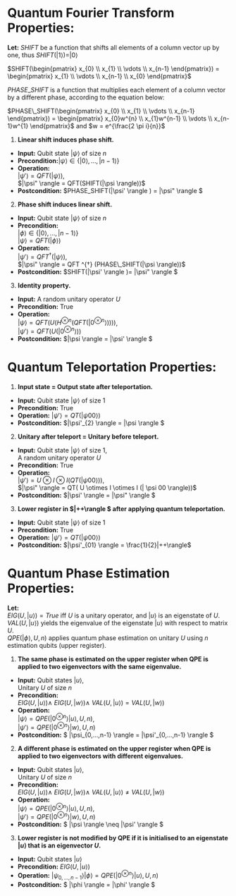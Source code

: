 # **Quantum Fourier Transform Properties**:

**Let:**
$SHIFT$ be a function that shifts all elements of a column vector up by one, thus $SHIFT(|1\rangle) = |0\rangle$ 

$SHIFT(\begin{pmatrix} x_{0} \\ x_{1} \\ \vdots \\ x_{n-1} \end{pmatrix}) = \begin{pmatrix} x_{1} \\ \vdots \\ x_{n-1} \\ x_{0} \end{pmatrix}$ 

$PHASE\_SHIFT$ is a function that multiplies each element of a column vector by a different phase, according to the equation below:

$PHASE\_SHIFT(\begin{pmatrix} x_{0} \\ x_{1} \\ \vdots \\ x_{n-1} \end{pmatrix}) = \begin{pmatrix} x_{0}w^{n} \\  x_{1}w^{n-1} \\ \vdots \\  x_{n-1}w^{1} \end{pmatrix}$ and $w = e^{\frac{2 \pi i}{n}}$ 

1. **Linear shift induces phase shift.**

  + **Input:** Qubit state $|\psi \rangle$ of size $n$
  + **Precondition:**$| \psi \rangle \in \{| 0 \rangle, ..., | n-1 \rangle\}$
  + **Operation:** \
    $|\psi' \rangle = QFT(|\psi \rangle)$, \
    $|\psi" \rangle = QFT(SHIFT(|\psi \rangle))$
  + **Postcondition:** $PHASE\_SHIFT(|\psi' \rangle ) = |\psi" \rangle $


2. **Phase shift induces linear shift.**

  + **Input:** Qubit state $|\psi \rangle$ of size $n$
  + **Precondition:** \
  $| \phi \rangle \in \{| 0 \rangle, ..., | n-1 \rangle\}$ \
  $| \psi \rangle = QFT(| \phi \rangle)$
  + **Operation:** \
    $|\psi' \rangle = QFT ^{†} (|\psi \rangle)$, \
    $|\psi" \rangle = QFT ^{†} (PHASE\_SHIFT(|\psi \rangle))$
  + **Postcondition:** $SHIFT(|\psi' \rangle )= |\psi" \rangle $ 


3. **Identity property.**

  + **Input:** A random unitary operator $U$
  + **Precondition:** True
  + **Operation:** \
    $|\psi \rangle = QFT( U( H^{\otimes n}(QFT( |0^{\otimes n} \rangle))))$, \
    $|\psi' \rangle = QFT(U(|0^{\otimes n} \rangle))$
  + **Postcondition:** $|\psi \rangle = |\psi' \rangle $



# **Quantum Teleportation Properties:**

1. **Input state = Output state after teleportation.**

  + **Input:** Qubit state $|\psi \rangle$ of size $1$
  + **Precondition:** True
  + **Operation:** $|\psi' \rangle =  QT( | \psi 00 \rangle)$
  + **Postcondition:** $|\psi'_{2} \rangle = |\psi \rangle $


2. **Unitary after teleport = Unitary before teleport.**

  + **Input:** Qubit state $|\psi \rangle$ of size $1$, \
  A random unitary operator $U$
  + **Precondition:** True
  + **Operation:** \
  $|\psi' \rangle = U \otimes I \otimes I ( QT( | \psi 00 \rangle))$, \
  $|\psi" \rangle = QT( U \otimes I \otimes I (| \psi 00 \rangle))$
  + **Postcondition:** $|\psi' \rangle = |\psi" \rangle $


3. **Lower register in $|++\rangle $ after applying quantum teleportation.**

  + **Input:** Qubit state $|\psi \rangle$ of size $1$
  + **Precondition:** True
  + **Operation:** $|\psi' \rangle = QT( | \psi 00 \rangle)$ 
  + **Postcondition:** $|\psi'_{01} \rangle = \frac{1}{2}|++\rangle$


# **Quantum Phase Estimation Properties:**

**Let:**\
$EIG(U,|u\rangle) = True$ iff $U$ is a unitary operator, and $|u \rangle$ is an eigenstate of $U$. \
$VAL(U,|u\rangle)$ yields the eigenvalue of the eigenstate $|u \rangle$ with respect to matrix $U$. \
$QPE(| \phi \rangle, U, n)$ applies quantum phase estimation on unitary $U$ using $n$ estimation qubits (upper register).

1. **The same phase is estimated on the upper register when QPE is applied to two eigenvectors with the same eigenvalue.**

  + **Input:** Qubit states $|u \rangle$, \
  Unitary $U$ of size $n$
  + **Precondition:** \
  $EIG(U, |u \rangle) \land \
  EIG(U, |w \rangle)  \land \ 
  VAL(U, |u \rangle) = VAL(U, |w \rangle)$
  + **Operation:** \
  $|\psi \rangle  = QPE( |0^{\otimes n} \rangle |u \rangle, U, n)$, \
  $|\psi' \rangle = QPE( |0^{\otimes n} \rangle |w \rangle, U, n)$
  + **Postcondition:** $ |\psi_{0,...,n-1} \rangle = |\psi'_{0,...,n-1} \rangle $


2. **A different phase is estimated on the upper register when QPE is applied to two eigenvectors with different eigenvalues.**

  + **Input:** Qubit states $|u \rangle$, \
  Unitary $U$ of size $n$
  + **Precondition:** \
  $EIG(U, |u \rangle) \land \
  EIG(U, |w \rangle)  \land \
  VAL(U, |u \rangle) \neq VAL(U, |w \rangle)$
  + **Operation:** \
  $|\psi \rangle  = QPE( |0^{\otimes n} \rangle |u \rangle, U, n)$, \
  $|\psi' \rangle = QPE( |0^{\otimes n} \rangle |w \rangle, U, n)$
  + **Postcondition:** $ |\psi \rangle \neq |\psi' \rangle $


3. **Lower register is not modified by QPE if it is initialised to an eigenstate $|u \rangle$ that is an eigenvector $U$.**

  + **Input:** Qubit states $|u \rangle$
  + **Precondition:** $EIG(U, |u \rangle)$
  + **Operation:** $|\psi_{0,...,n-1} \rangle |\phi \rangle = QPE( |0^{\otimes n} \rangle |u \rangle, U, n)$
  + **Postcondition:** $ |\phi \rangle = |\phi' \rangle $


